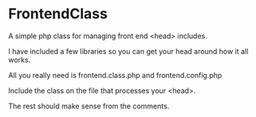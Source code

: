 # FrontendClass
A simple php class for managing front end &lt;head&gt; includes.

I have included a few libraries so you can get your head around how it all works.

All you really need is frontend.class.php and frontend.config.php

Include the class on the file that processes your &lt;head&gt;.

The rest should make sense from the comments.
